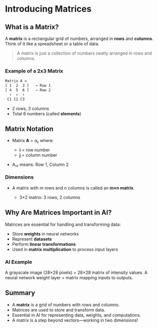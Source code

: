 # Introducing Matrices

## What is a Matrix?

A **matrix** is a rectangular grid of numbers, arranged in **rows** and **columns**. Think of it like a spreadsheet or a table of data.

> A matrix is just a collection of numbers neatly arranged in rows and columns.

### Example of a 2x3 Matrix

```txt
Matrix A =
[ 1  2  3 ]   → Row 1
[ 4  5  6 ]   → Row 2
  ↑  ↑  ↑
 C1 C2 C3
```

* 2 rows, 3 columns
* Total 6 numbers (called **elements**)

## Matrix Notation

* Matrix **A** = $aᵢⱼ$ where:

  * **i** = row number
  * **j** = column number
* A₁₂ means: Row 1, Column 2

### Dimensions

* A matrix with *m* rows and *n* columns is called an **m×n matrix**.

  * 3×2 matrix: 3 rows, 2 columns

## Why Are Matrices Important in AI?

Matrices are essential for handling and transforming data:

* Store **weights** in neural networks
* Represent **datasets**
* Perform **linear transformations**
* Used in **matrix multiplication** to process input layers

### AI Example

A grayscale image (28×28 pixels) = 28×28 matrix of intensity values.
A neural network weight layer = matrix mapping inputs to outputs.

## Summary

* A **matrix** is a grid of numbers with rows and columns.
* Matrices are used to store and transform data.
* Essential in AI for representing data, weights, and computations.
* A matrix is a step beyond vectors—working in two dimensions!
